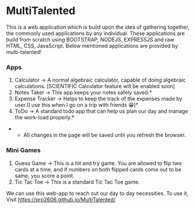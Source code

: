 # MultiTalented

This is a web application which is build upon the idea of gathering together, the commonly used applications by any individual. 
These applications are build from scratch using BOOTSTRAP, NODEJS, EXPRESSJS and raw HTML, CSS, JavaScript. Below mentioned applications are provided by multi-talented!

### Apps
1. Calculator → A normal algebraic calculator, capable of doing algebraic calculations. [SCIENTIFIC Calculator feature will be enabled soon]
2. Notes Taker → This app keeps your notes safely saved.*
3. Expense Tracker → Helps to keep the track of the expenses made by user.(I use this when I go on a trip with friends 😁)*
4. ToDo → A standard todo app that can help us plan our day and manage the work-load properly.*
* - All changes in the page will be saved until you refresh the browser.

### Mini Games
1. Guess Game → This is a hit and try game. You are allowed to flip two cards at a time, and if numbers on both flipped cards come out to be same, you score a point.
2. Tic Tac Toe → This is a standard Tic Tac Toe game.

We can use this web-app to reach out our day to day necessities. To use it, Visit https://prp2606.github.io/MultiTalented/
